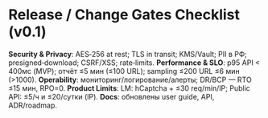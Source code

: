# Release / Change Gates Checklist (v0.1)
**Security & Privacy**: AES‑256 at rest; TLS in transit; KMS/Vault; PII в РФ; presigned‑download; CSRF/XSS; rate‑limits.
**Performance & SLO**: p95 API < 400мс (MVP); отчёт ≤5 мин (≤100 URL); sampling ≤200 URL ≤6 мин (>1000).
**Operability**: мониторинг/логирование/алерты; DR/BCP — RTO ≤15 мин, RPO=0.
**Product Limits**: LM: hCaptcha + ≤30 req/min/IP; Public API: ≤5/ч и ≤20/сутки (IP).
**Docs**: обновлены user guide, API, ADR/roadmap.

